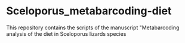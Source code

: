 # Sceloporus_metabarcoding-diet
This repository contains the scripts of the manuscript "Metabarcoding analysis of the diet in Sceloporus lizards species
